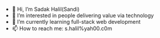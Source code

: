 - 👋 Hi, I’m Sadak Halil(Sandi)
- 👀 I’m interested in people delivering value via technology
- 🌱 I’m currently learning full-stack web development
- 📫 How to reach me: s.halil%yah00.c0m

<!---
sadak-halil/sadak-halil is a ✨ special ✨ repository because its `README.md` (this file) appears on your GitHub profile.
You can click the Preview link to take a look at your changes.
--->
